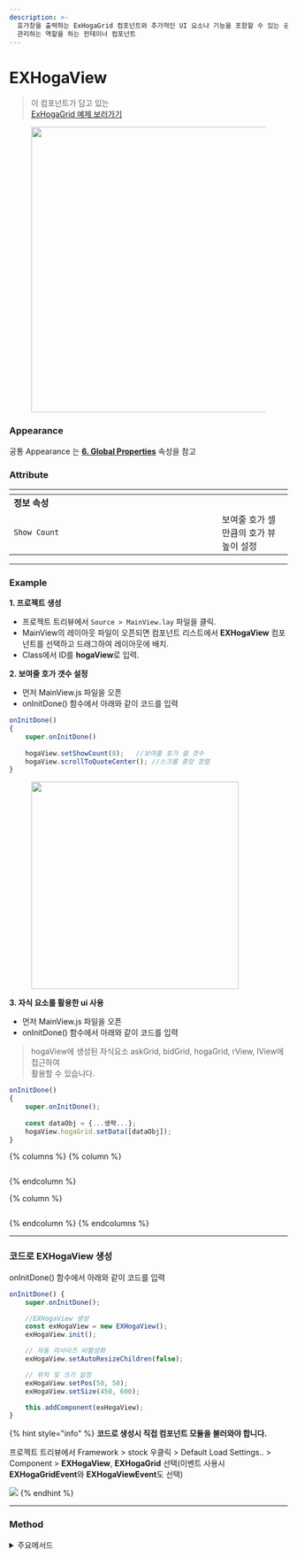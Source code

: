 ```yaml
---
description: >-
  호가창을 출력하는 ExHogaGrid 컴포넌트와 추가적인 UI 요소나 기능을 포함할 수 있는 공간을 제공하는 AView를 포함하여 레이아웃을
  관리하는 역할을 하는 컨테이너 컴포넌트
---
```


# EXHogaView

> 이 컴포넌트가 담고 있는\
> [ExHogaGrid 예제 보러가기](exhogagrid.md)

<figure><img src="../../.gitbook/assets/image (62).png" alt="" width="516"><figcaption></figcaption></figure>

### Appearance

공통 Appearance 는 [**6. Global Properties**](https://asoosoft.gitbook.io/guideforspidergen/06-spidergen-editor/04-properties-pane/02-appearence) 속성을 참고

### Attribute

<table data-header-hidden><thead><tr><th width="361"></th><th></th></tr></thead><tbody><tr><td><strong>정보 속성</strong></td><td></td></tr><tr><td><code>Show Count</code></td><td>보여줄 호가 셀 만큼의 호가 뷰 높이 설정</td></tr></tbody></table>

***

### Example

**1. 프로젝트 생성**

* 프로젝트 트리뷰에서 `Source > MainView.lay` 파일을 클릭.
* MainView의 레이아웃 파일이 오픈되면 컴포넌트 리스트에서 **EXHogaView** 컴포넌트를 선택하고 드래그하여 레이아웃에 배치.
* Class에서 ID를 **hogaView**로 입력.



**2. 보여줄 호가 갯수 설정**

* 먼저 MainView.js 파일을 오픈
* onInitDone() 함수에서 아래와 같이 코드를 입력

```javascript
onInitDone()
{
	super.onInitDone()
	
	hogaView.setShowCount(8);	//보여줄 호가 셀 갯수
	hogaView.scrollToQuoteCenter();	//스크롤 중앙 정렬
}
```

<figure><img src="../../.gitbook/assets/image (61).png" alt="" width="375"><figcaption></figcaption></figure>

**3. 자식 요소를 활용한 ui 사용**

* 먼저 MainView.js 파일을 오픈
* onInitDone() 함수에서 아래와 같이 코드를 입력

> hogaView에 생성된 자식요소 askGrid, bidGrid, hogaGrid, rView, lView에 접근하여\
> 활용할 수 있습니다.

```javascript
onInitDone()
{
	super.onInitDone();
	
	const dataObj = {...생략...};
	hogaView.hogaGrid.setData([dataObj]);
}
```

{% columns %}
{% column %}
<figure><img src="../../.gitbook/assets/image (2) (1).png" alt=""><figcaption></figcaption></figure>
{% endcolumn %}

{% column %}
<div data-full-width="false"><figure><img src="../../.gitbook/assets/image (63).png" alt=""><figcaption></figcaption></figure></div>


{% endcolumn %}
{% endcolumns %}

***

### 코드로 EXHogaView 생성

onInitDone() 함수에서 아래와 같이 코드를 입력

```javascript
onInitDone() {
    super.onInitDone();

    //EXHogaView 생성
    const exHogaView = new EXHogaView();
    exHogaView.init();

    // 자동 리사이즈 비활성화
    exHogaView.setAutoResizeChildren(false);

    // 위치 및 크기 설정
    exHogaView.setPos(50, 50);
    exHogaView.setSize(450, 600);

    this.addComponent(exHogaView);
}
```

{% hint style="info" %}
**코드로 생성시 직접 컴포넌트 모듈을 불러와야 합니다.**

프로젝트 트리뷰에서 Framework > stock 우클릭 > Default Load Settings.. > Component > **EXHogaView**, **EXHogaGrid** 선택(이벤트 사용시 **EXHogaGridEvent**와 **EXHogaViewEvent**도 선택)

![](<../../.gitbook/assets/image (72).png>)
{% endhint %}

***

### Method

<details>

<summary>주요메서드</summary>

1. `updatePosition(pWidth, pHeight)` : 사이즈가 변경될 때 호출되는 함수로, 부모 뷰의 넓이와 높이를 인자로 받아 뷰 컴포넌트의 위치나 사이즈를 갱신합니다
2. `setShowCount(cnt)` : 현재 뷰에서 보여줄 호가의 개수를 지정합니다.
3. `scrollToQuoteCenter()` : 호가가 중간에 위치하도록 스크롤 위치를 변경합니다.
4. `getShowCount()` : 현재 뷰에서 보여줄 호가의 개수를 반환합니다.
5. `setAutoResizeChildren(isAuto)` : 자식들의 위치와 높이를 자동으로 변경할지 여부를 지정합니다.
6. `getAutoResizeChildren()` : 자식들의 위치와 높이 자동 변경 여부를 반환합니다.
7. `onRowCountChange()` : 호가 그리드의 행 개수가 변경될 때 호출되는 함수입니다.

</details>

